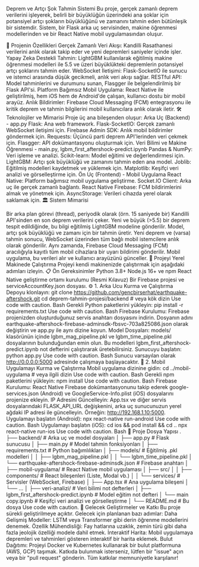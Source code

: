 Deprem ve Artçı Şok Tahmin Sistemi
Bu proje, gerçek zamanlı deprem verilerini işleyerek, belirli bir büyüklüğün üzerindeki ana şoklar için potansiyel artçı şokların büyüklüğünü ve zamanını tahmin eden bütünleşik bir sistemdir. Sistem, bir Flask arka uç servisinden, makine öğrenmesi modellerinden ve bir React Native mobil uygulamasından oluşur.

🚀 Projenin Özellikleri
Gerçek Zamanlı Veri Akışı: Kandilli Rasathanesi verilerini anlık olarak takip eder ve yeni depremleri saniyeler içinde işler.
Yapay Zeka Destekli Tahmin: LightGBM kullanılarak eğitilmiş makine öğrenmesi modelleri ile 5.5 ve üzeri büyüklükteki depremlerin potansiyel artçı şoklarını tahmin eder.
WebSocket İletişimi: Flask-SocketIO ile sunucu ve istemci arasında düşük gecikmeli, anlık veri akışı sağlar.
RESTful API: Model tahminlerini ve durumunu sunan, Flasgger ile belgelendirilmiş bir Flask API'si.
Platform Bağımsız Mobil Uygulama: React Native ile geliştirilmiş, hem iOS hem de Android'de çalışan, kullanıcı dostu bir mobil arayüz.
Anlık Bildirimler: Firebase Cloud Messaging (FCM) entegrasyonu ile kritik deprem ve tahmin bilgilerini mobil kullanıcılara anlık olarak iletir.
🛠️ Teknolojiler ve Mimarisi
Proje üç ana bileşenden oluşur:
Arka Uç (Backend) - app.py
Flask: Ana web framework.
Flask-SocketIO: Gerçek zamanlı WebSocket iletişimi için.
Firebase Admin SDK: Anlık mobil bildirimler göndermek için.
Requests: Üçüncü parti deprem API'lerinden veri çekmek için.
Flasgger: API dokümantasyonu oluşturmak için.
Veri Bilimi ve Makine Öğrenmesi - main.py, lgbm_first_aftershock-predict.ipynb
Pandas & NumPy: Veri işleme ve analizi.
Scikit-learn: Model eğitimi ve değerlendirmesi için.
LightGBM: Artçı şok büyüklüğü ve zamanını tahmin eden ana model.
Joblib: Eğitilmiş modelleri kaydetmek ve yüklemek için.
Matplotlib: Keşifçi veri analizi ve görselleştirme için.
Ön Uç (Frontend) - Mobil Uygulama
React Native: Platform bağımsız mobil uygulama geliştirme.
Socket.IO Client: Arka uç ile gerçek zamanlı bağlantı.
React Native Firebase: FCM bildirimlerini almak ve yönetmek için.
AsyncStorage: Verileri cihazda yerel olarak saklamak için.
🏛️ Sistem Mimarisi

Bir arka plan görevi (thread), periyodik olarak (örn. 15 saniyede bir) Kandilli API'sinden en son deprem verilerini çeker.
Yeni ve büyük (>5.5) bir deprem tespit edildiğinde, bu bilgi eğitilmiş LightGBM modeline gönderilir.
Model, artçı şok büyüklüğü ve zamanı için bir tahmin üretir.
Yeni deprem ve (varsa) tahmin sonucu, WebSocket üzerinden tüm bağlı mobil istemcilere anlık olarak gönderilir.
Aynı zamanda, Firebase Cloud Messaging (FCM) aracılığıyla kayıtlı tüm mobil cihazlara bir uyarı bildirimi gönderilir.
Mobil uygulama, bu verileri alır ve kullanıcı arayüzünü günceller.
🏁 Projeyi Yerel Makinede Çalıştırma
Projeyi kendi makinenizde çalıştırmak için aşağıdaki adımları izleyin.
📋 Ön Gereksinimler
Python 3.8+
Node.js 16+ ve npm
React Native geliştirme ortamı kurulumu (Resmi Kılavuz)
Bir Firebase projesi ve serviceAccountKey.json dosyası.
⚙️ 1. Arka Ucu Kurma ve Çalıştırma
Depoyu klonlayın:
git clone https://github.com/gencbirserhat/earthquake-aftershock.git
cd deprem-tahmin-projesi/backend # veya kök dizin
Use code with caution.
Bash
Gerekli Python paketlerini yükleyin:
pip install -r requirements.txt
Use code with caution.
Bash
Firebase Kurulumu:
Firebase projenizden oluşturduğunuz servis anahtarı dosyasını indirin.
Dosyanın adını earthquake-aftershock-firebase-adminsdk-fbsvc-703a825086.json olarak değiştirin ve app.py ile aynı dizine koyun.
Model Dosyaları:
models/ klasörünün içinde lgbm_mag_pipeline.pkl ve lgbm_time_pipeline.pkl dosyalarının bulunduğundan emin olun. Bu modelleri lgbm_first_aftershock-predict.ipynb not defterini çalıştırarak üretebilirsiniz.
Sunucuyu başlatın:
python app.py
Use code with caution.
Bash
Sunucu varsayılan olarak http://0.0.0.0:5000 adresinde çalışmaya başlayacaktır.
📱 2. Mobil Uygulamayı Kurma ve Çalıştırma
Mobil uygulama dizinine gidin:
cd ../mobil-uygulama # veya ilgili dizin
Use code with caution.
Bash
Gerekli npm paketlerini yükleyin:
npm install
Use code with caution.
Bash
Firebase Kurulumu:
React Native Firebase dokümantasyonunu takip ederek google-services.json (Android) ve GoogleService-Info.plist (iOS) dosyalarını projenize ekleyin.
IP Adresini Güncelleyin:
App.tsx ve diğer servis dosyalarındaki FLASK_API_URL değişkenini, arka uç sunucunuzun yerel ağdaki IP adresi ile güncelleyin. Örneğin: http://192.168.1.10:5000.
Uygulamayı başlatın (Android):
npx react-native run-android
Use code with caution.
Bash
Uygulamayı başlatın (iOS):
cd ios && pod install && cd ..
npx react-native run-ios
Use code with caution.
Bash
📂 Proje Dosya Yapısı
.
├── backend/                  # Arka uç ve model dosyaları
│   ├── app.py                # Flask sunucusu
│   ├── main.py               # Model tahmin fonksiyonları
│   ├── requirements.txt      # Python bağımlılıkları
│   ├── models/               # Eğitilmiş .pkl modelleri
│   │   ├── lgbm_mag_pipeline.pkl
│   │   └── lgbm_time_pipeline.pkl
│   └── earthquake-aftershock-firebase-adminsdk.json # Firebase anahtarı
│
├── mobil-uygulama/           # React Native mobil uygulaması
│   ├── src/
│   │   ├── components/       # React bileşenleri (Liste, Modal vb.)
│   │   └── services/         # Servisler (WebSocket, Firebase)
│   ├── App.tsx               # Ana uygulama bileşeni
│   └── ...
│
├── veri-analizi/             # Veri bilimi not defterleri
│   ├── lgbm_first_aftershock-predict.ipynb  # Model eğitim not defteri
│   └── main copy.ipynb       # Keşifçi veri analizi ve görselleştirme
│
└── README.md                 # Bu dosya
Use code with caution.
🎯 Gelecek Geliştirmeler ve Katkı
Bu proje sürekli geliştirilmeye açıktır. Gelecek için planlanan bazı adımlar:
Daha Gelişmiş Modeller: LSTM veya Transformer gibi derin öğrenme modellerini denemek.
Özellik Mühendisliği: Fay hatlarına uzaklık, zemin türü gibi daha fazla jeolojik özelliği modele dahil etmek.
İnteraktif Harita: Mobil uygulamaya depremleri ve tahminleri gösteren interaktif bir harita eklemek.
Bulut Dağıtımı: Projeyi Docker ve Kubernetes kullanarak bir bulut platformuna (AWS, GCP) taşımak.
Katkıda bulunmak isterseniz, lütfen bir "issue" açın veya bir "pull request" gönderin. Tüm katkılar memnuniyetle karşılanır!